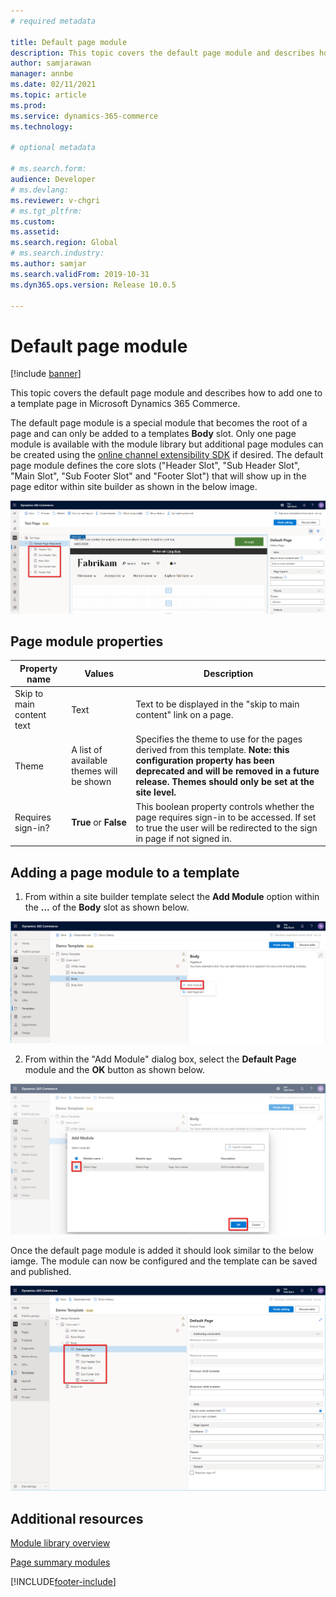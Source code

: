 ```yaml
---
# required metadata

title: Default page module
description: This topic covers the default page module and describes how to add one to a template in Microsoft Dynamics 365 Commerce.
author: samjarawan
manager: annbe
ms.date: 02/11/2021
ms.topic: article
ms.prod: 
ms.service: dynamics-365-commerce
ms.technology: 

# optional metadata

# ms.search.form: 
audience: Developer
# ms.devlang: 
ms.reviewer: v-chgri
# ms.tgt_pltfrm: 
ms.custom: 
ms.assetid: 
ms.search.region: Global
# ms.search.industry: 
ms.author: samjar
ms.search.validFrom: 2019-10-31
ms.dyn365.ops.version: Release 10.0.5

---
```


# Default page module

[!include [banner](includes/banner.md)]

This topic covers the default page module and describes how to add one to a template page in Microsoft Dynamics 365 Commerce.

The default page module is a special module that becomes the root of a page and can only be added to a templates **Body** slot. Only one page module is available with the module library but additional page modules can be created using the [online channel extensibility SDK](e-commerce-extensibility/overview.md) if desired.  The default page module defines the core slots ("Header Slot", "Sub Header Slot", "Main Slot", "Sub Footer Slot" and "Footer Slot") that will show up in the page editor within site builder as shown in the below image.

![Page module slots](media/page-module-1.png)

## Page module properties

| Property name     | Values | Description |
|-------------------|--------|-------------|
| Skip to main content text | Text | Text to be displayed in the "skip to main content" link on a page. |
| Theme             | A list of available themes will be shown | Specifies the theme to use for the pages derived from this template.  **Note: this configuration property has been deprecated and will be removed in a future release. Themes should only be set at the site level.**
| Requires sign-in? | **True** or **False** | This boolean property controls whether the page requires sign-in to be accessed.  If set to true the user will be redirected to the sign in page if not signed in. |

## Adding a page module to a template

1. From within a site builder template select the **Add Module** option within the **...** of the **Body** slot as shown below.

![Add new module](media/page-module-2.png)

2. From within the "Add Module" dialog box, select the **Default Page** module and the **OK** button as shown below.

![Add default page module](media/page-module-3.png)

Once the default page module is added it should look similar to the below iamge.  The module can now be configured and the template can be saved and published.

![Default page module added](media/page-module-4.png)

## Additional resources

[Module library overview](starter-kit-overview.md)

[Page summary modules](page-summary-modules.md)


[!INCLUDE[footer-include](../includes/footer-banner.md)]

